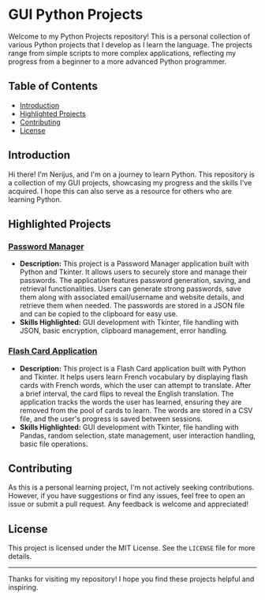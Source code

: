 # GUI Python Projects

Welcome to my Python Projects repository! This is a personal collection of various Python projects that I develop as I learn the language. The projects range from simple scripts to more complex applications, reflecting my progress from a beginner to a more advanced Python programmer.

## Table of Contents
- [Introduction](#introduction)
- [Highlighted Projects](#highlighted-projects)
- [Contributing](#contributing)
- [License](#license)

## Introduction

Hi there! I'm Nerijus, and I'm on a journey to learn Python. This repository is a collection of my GUI projects, showcasing my progress and the skills I've acquired. I hope this can also serve as a resource for others who are learning Python.

## Highlighted Projects

### [Password Manager](https://github.com/nerkyzas157/GUI_Development/tree/main/Password_Manager)
- **Description:** This project is a Password Manager application built with Python and Tkinter. It allows users to securely store and manage their passwords. The application features password generation, saving, and retrieval functionalities. Users can generate strong passwords, save them along with associated email/username and website details, and retrieve them when needed. The passwords are stored in a JSON file and can be copied to the clipboard for easy use.
- **Skills Highlighted:** GUI development with Tkinter, file handling with JSON, basic encryption, clipboard management, error handling.

### [Flash Card Application](https://github.com/nerkyzas157/GUI_Development/tree/main/Flash_Card_App)
- **Description:** This project is a Flash Card application built with Python and Tkinter. It helps users learn French vocabulary by displaying flash cards with French words, which the user can attempt to translate. After a brief interval, the card flips to reveal the English translation. The application tracks the words the user has learned, ensuring they are removed from the pool of cards to learn. The words are stored in a CSV file, and the user's progress is saved between sessions.
- **Skills Highlighted:** GUI development with Tkinter, file handling with Pandas, random selection, state management, user interaction handling, basic file operations.

## Contributing

As this is a personal learning project, I'm not actively seeking contributions. However, if you have suggestions or find any issues, feel free to open an issue or submit a pull request. Any feedback is welcome and appreciated!

## License

This project is licensed under the MIT License. See the `LICENSE` file for more details.

---

Thanks for visiting my repository! I hope you find these projects helpful and inspiring.

